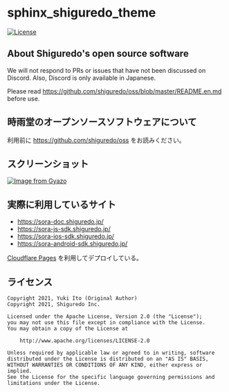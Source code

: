 # sphinx_shiguredo_theme

[![License](https://img.shields.io/badge/License-Apache%202.0-blue.svg)](https://opensource.org/licenses/Apache-2.0)

## About Shiguredo's open source software

We will not respond to PRs or issues that have not been discussed on Discord. Also, Discord is only available in Japanese.

Please read https://github.com/shiguredo/oss/blob/master/README.en.md before use.

## 時雨堂のオープンソースソフトウェアについて

利用前に https://github.com/shiguredo/oss をお読みください。

## スクリーンショット

[![Image from Gyazo](https://i.gyazo.com/f505186429b2d75f3eb052889a111526.png)](https://gyazo.com/f505186429b2d75f3eb052889a111526)

## 実際に利用しているサイト

- https://sora-doc.shiguredo.jp/
- https://sora-js-sdk.shiguredo.jp/
- https://sora-ios-sdk.shiguredo.jp/
- https://sora-android-sdk.shiguredo.jp/

[Cloudflare Pages](https://pages.cloudflare.com/) を利用してデプロイしている。

## ライセンス

```
Copyright 2021, Yuki Ito (Original Author)
Copyright 2021, Shiguredo Inc.

Licensed under the Apache License, Version 2.0 (the "License");
you may not use this file except in compliance with the License.
You may obtain a copy of the License at

    http://www.apache.org/licenses/LICENSE-2.0

Unless required by applicable law or agreed to in writing, software
distributed under the License is distributed on an "AS IS" BASIS,
WITHOUT WARRANTIES OR CONDITIONS OF ANY KIND, either express or implied.
See the License for the specific language governing permissions and
limitations under the License.
```
